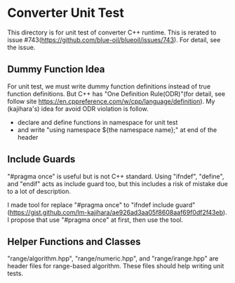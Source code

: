 # Converter Unit Test

This directory is for unit test of converter C++ runtime.
This is rerated to issue #743(https://github.com/blue-oil/blueoil/issues/743).
For detail, see the issue.

## Dummy Function Idea

For unit test, we must write dummy function definitions instead of true function definitions. But C++ has "One Definition Rule(ODR)"(for detail, see follow site https://en.cppreference.com/w/cpp/language/definition). My (kajihara's) idea for avoid ODR violation is follow.

- declare and define functions in namespace for unit test
- and write "using namespace ${the namespace name};" at end of the header

## Include Guards

"#pragma once" is useful but is not C++ standard. Using "ifndef", "define", and "endif" acts as include guard too, but this includes a risk of mistake due to a lot of description.

I made tool for replace "#pragma once" to "ifndef include guard" (https://gist.github.com/lm-kajihara/ae926ad3aa05f8608aaf69f0df2f43eb). I propose that use "#pragma once" at first, then use the tool.

## Helper Functions and Classes

"range/algorithm.hpp", "range/numeric.hpp", and "range/irange.hpp" are header files for range-based algorithm. These files should help writing unit tests.
